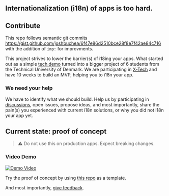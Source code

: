 ## Internationalization (i18n) of apps is too hard.

## Contribute

This repo follows semantic git commits https://gist.github.com/joshbuchea/6f47e86d2510bce28f8e7f42ae84c716 with the addition of `imp:` for improvments.

This project strives to lower the barrier(s) of i18ing your apps. What started out as a simple [tech demo](https://www.youtube.com/watch?v=6xzbc6QYzDs) turned into a bigger project of 6 students from the Technical University of Denmark. We are participating in [X-Tech](https://www.entrepreneurship.dtu.dk/education/x-tech-entrepreneurship) and have 10 weeks to build an MVP, helping you to i18n your app.

### We need your help
We have to identify what we should build. Help us by participating in [discussions](https://github.com/samuelstroschein/inlang/discussions), open issues, propose ideas, and most importantly, share the pain(s) you experienced with current i18n solutions, or why you did not i18n your app yet.

## Current state: proof of concept

> :warning:	Do not use this on production apps. Expect breaking changes. 

### Video Demo
[![Demo Video](https://img.youtube.com/vi/mivXTx-cpcM/0.jpg)](https://www.youtube.com/watch?v=mivXTx-cpcM)

 
Try the proof of concept by using [this repo](https://github.com/samuelstroschein/inlang-test-repository) as a template. 

And most importantly, [give feedback](https://github.com/samuelstroschein/inlang/discussions).

